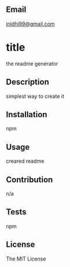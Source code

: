 
  
## Email
inidhi99@gmail.com

# title
the readme generator

## Description
simplest way to create it 

## Installation
npm

## Usage
creared readme 

## Contribution 
n/a

## Tests
npm 

## License
The MIT License



